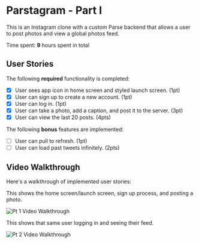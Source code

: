 # Parstagram - Part I

This is an Instagram clone with a custom Parse backend that allows a user to post photos and view a global photos feed.

Time spent: **9** hours spent in total

## User Stories

The following **required** functionality is completed:

- [X] User sees app icon in home screen and styled launch screen. (1pt)
- [X] User can sign up to create a new account. (1pt)
- [X] User can log in. (1pt)
- [X] User can take a photo, add a caption, and post it to the server. (3pt)
- [X] User can view the last 20 posts. (4pts)

The following **bonus** features are implemented:

- [ ] User can pull to refresh. (1pt)
- [ ] User can load past tweets infinitely. (2pts)

## Video Walkthrough

Here's a walkthrough of implemented user stories:


This shows the home screen/launch screen, sign up process, and posting a photo.

<img src='http://g.recordit.co/xEHkpGd88M.gif' title='Video Walkthrough' width='' alt='Pt 1 Video Walkthrough' />




This shows that same user logging in and seeing their feed.

<img src='http://g.recordit.co/3azDEHu4yE.gif' title='Video Walkthrough' width='' alt='Pt 2 Video Walkthrough' />
